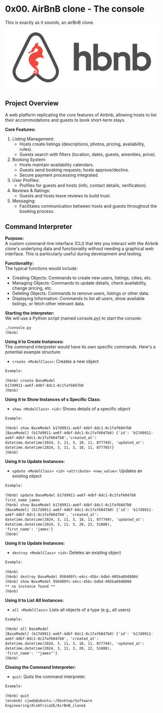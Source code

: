 # 0x00. AirBnB clone - The console  
This is exactly as it sounds, an airBnB clone.
![](images/console.png)

## Project Overview 
A web platform replicating the core features of Airbnb, allowing hosts to list their accommodations and guests to
book short-term stays.

**Core Features:**  
1. Listing Management:
   + Hosts create listings (descriptions, photos, pricing, availability, rules).
   + Guests search with filters (location, dates, guests, amenities, price).
2. Booking System:
   + Hosts maintain availability calendars.
   + Guests send booking requests; hosts approve/decline.
   + Secure payment processing integrated.
3. User Profiles:
   + Profiles for guests and hosts (info, contact details, verification).
4. Reviews & Ratings:
   + Guests and hosts leave reviews to build trust.
5. Messaging:
   + Facilitates communication between hosts and guests throughout the booking process.

## Command Interpreter
**Purpose:**  
A custom command-line interface (CLI) that lets you interact with the Airbnb clone's underlying data and functionality 
without needing a graphical web interface. This is particularly useful during development and testing.

**Functionality:**  
The typical functions would include:  
+ Creating Objects: Commands to create new users, listings, cities, etc.
+ Managing Objects: Commands to update details, check availability, change pricing, etc.
+ Deleting Objects: Commands to remove users, listings or other data.
+ Displaying Information: Commands to list all users, show available listings, or fetch other relevant data.

**Starting the interpreter:**  
We will use a Python script (named console.py) to start the console:
```
./console.py
(hbnb)
```

**Using it to Create Instances:**    
The command interpreter would have its own specific commands. Here's a potential example structure:
+ `create <ModelClass>`: Creates a new object
```
Example:

(hbnb) create BaseModel
b17d9911-ae6f-4dbf-8dc1-8c1faf6047b0
(hbnb) 
```
**Using it to Show Instances of s Specific Class:**
+ `show <ModelClass> <id>`: Shows details of a specific object
```
Example:

(hbnb) show BaseModel b17d9911-ae6f-4dbf-8dc1-8c1faf6047b0
[BaseModel] (b17d9911-ae6f-4dbf-8dc1-8c1faf6047b0) {'id': 'b17d9911-ae6f-4dbf-8dc1-8c1faf6047b0','created_at':
datetime.datetime(2024, 3, 11, 3, 18, 11, 877749), 'updated_at': datetime.datetime(2024, 3, 11, 3, 18, 11, 877765)}
(hbnb) 
```
**Using it to Update Instances:**
+ `update <ModelClass> <id> <attribute> <new_value>`: Updates an existing object
```
Example:

(hbnb) update BaseModel b17d9911-ae6f-4dbf-8dc1-8c1faf6047b0 first_name james
(hbnb) show BaseModel b17d9911-ae6f-4dbf-8dc1-8c1faf6047b0
[BaseModel] (b17d9911-ae6f-4dbf-8dc1-8c1faf6047b0) {'id': 'b17d9911-ae6f-4dbf-8dc1-8c1faf6047b0', 'created_at':
datetime.datetime(2024, 3, 11, 3, 18, 11, 877749), 'updated_at': datetime.datetime(2024, 3, 11, 3, 20, 22, 51888),
'first_name': 'james'}
(hbnb)
```
**Using it to Update Instances:**
+ `destroy <ModelClass> <id>`: Deletes an existing object
```
Example:

(hbnb)
(hbnb) destroy BaseModel 950409fc-e4cc-45bc-bdbd-405ba89d800d
(hbnb) show BaseModel 950409fc-e4cc-45bc-bdbd-405ba89d800d
** no instance found **
(hbnb) 
```

**Using it to List All Instances:**
+ `all <ModelClass>`: Lists all objects of a type (e.g., all users)
```
Example:

(hbnb) all BaseModel
[BaseModel] (b17d9911-ae6f-4dbf-8dc1-8c1faf6047b0) {'id': 'b17d9911-ae6f-4dbf-8dc1-8c1faf6047b0', 'created_at':
datetime.datetime(2024, 3, 11, 3, 18, 11, 877749), 'updated_at': datetime.datetime(2024, 3, 11, 3, 20, 22, 51888),
'first_name': '"james"'}
(hbnb) 

```
**Closing the Command Interpreter:**
+ `quit`: Quits the command interpreter.
```
Example:

(hbnb) quit
(envbnb) cjweb@ubuntu:~/Desktop/Software Engineering/AlxAfricaSE/AirBnB_clone$ 
```

